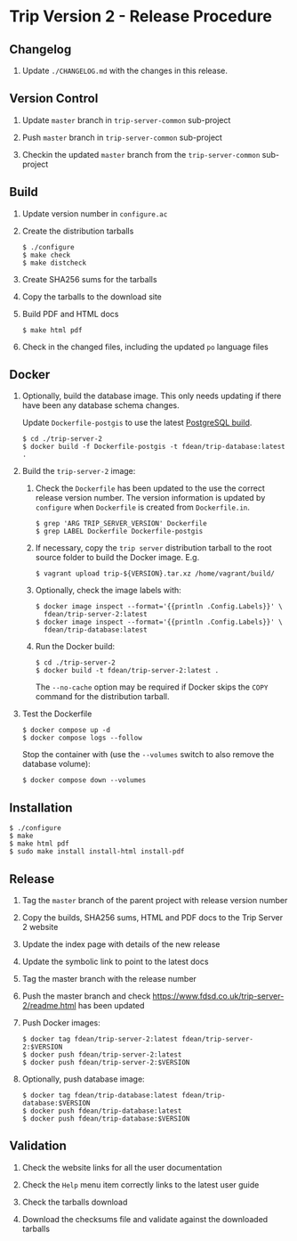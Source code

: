 # Trip Version 2 - Release Procedure

## Changelog

1.  Update `./CHANGELOG.md` with the changes in this release.

## Version Control

1.  Update `master` branch in `trip-server-common` sub-project

1.  Push `master` branch in `trip-server-common` sub-project

1.  Checkin the updated `master` branch from the `trip-server-common` sub-project

## Build

1.  Update version number in `configure.ac`

1.  Create the distribution tarballs

		$ ./configure
		$ make check
		$ make distcheck

1.  Create SHA256 sums for the tarballs

1.  Copy the tarballs to the download site

1.  Build PDF and HTML docs

		$ make html pdf

1.  Check in the changed files, including the updated `po` language files

## Docker

1.  Optionally, build the database image.  This only needs updating if
    there have been any database schema changes.

	Update `Dockerfile-postgis` to use the latest
	[PostgreSQL build](https://hub.docker.com/_/postgres).

		$ cd ./trip-server-2
		$ docker build -f Dockerfile-postgis -t fdean/trip-database:latest .

1.  Build the `trip-server-2` image:

	1.  Check the `Dockerfile` has been updated to the use the correct release
        version number.  The version information is updated by `configure`
        when `Dockerfile` is created from `Dockerfile.in`.

            $ grep 'ARG TRIP_SERVER_VERSION' Dockerfile
            $ grep LABEL Dockerfile Dockerfile-postgis

    1.  If necessary, copy the `trip server` distribution tarball to the root
        source folder to build the Docker image. E.g.

            $ vagrant upload trip-${VERSION}.tar.xz /home/vagrant/build/

	1.  Optionally, check the image labels with:

			$ docker image inspect --format='{{println .Config.Labels}}' \
			  fdean/trip-server-2:latest
			$ docker image inspect --format='{{println .Config.Labels}}' \
			  fdean/trip-database:latest

    1.  Run the Docker build:

		    $ cd ./trip-server-2
		    $ docker build -t fdean/trip-server-2:latest .

	    The `--no-cache` option may be required if Docker skips the `COPY`
        command for the distribution tarball.

1.	Test the Dockerfile

		$ docker compose up -d
		$ docker compose logs --follow

	Stop the container with (use the `--volumes` switch to also remove
    the database volume):

		$ docker compose down --volumes

## Installation

	$ ./configure
	$ make
	$ make html pdf
	$ sudo make install install-html install-pdf

## Release

1.  Tag the `master` branch of the parent project with release version number

1.  Copy the builds, SHA256 sums, HTML and PDF docs to the Trip Server 2
    website

1.  Update the index page with details of the new release

1.  Update the symbolic link to point to the latest docs

1.  Tag the master branch with the release number

1.  Push the master branch and check
    <https://www.fdsd.co.uk/trip-server-2/readme.html> has been updated

1.  Push Docker images:

		$ docker tag fdean/trip-server-2:latest fdean/trip-server-2:$VERSION
		$ docker push fdean/trip-server-2:latest
		$ docker push fdean/trip-server-2:$VERSION

1.  Optionally, push database image:

		$ docker tag fdean/trip-database:latest fdean/trip-database:$VERSION
		$ docker push fdean/trip-database:latest
		$ docker push fdean/trip-database:$VERSION

## Validation

1.  Check the website links for all the user documentation

1.  Check the `Help` menu item correctly links to the latest user guide

1.  Check the tarballs download

1.  Download the checksums file and validate against the downloaded tarballs
